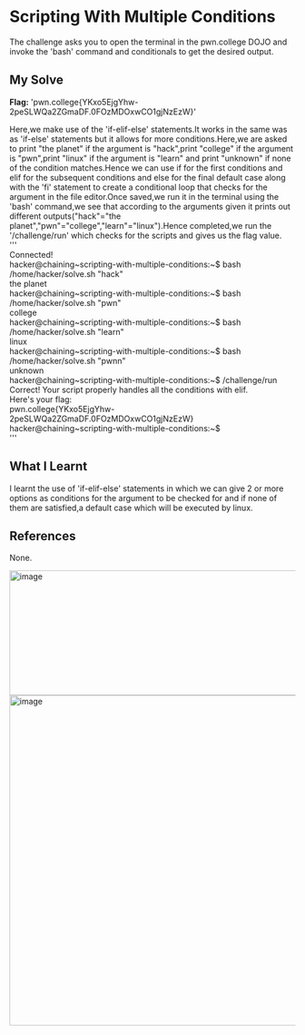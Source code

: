 # Scripting With Multiple Conditions
The challenge asks you to open the terminal in the pwn.college DOJO and invoke the 'bash' command and conditionals to get the desired output.     

## My Solve
**Flag:** 'pwn.college{YKxo5EjgYhw-2peSLWQa2ZGmaDF.0FOzMDOxwCO1gjNzEzW}'    

Here,we make use of the 'if-elif-else' statements.It works in the same was as 'if-else' statements but it allows for more conditions.Here,we are asked to print "the planet" if the argument is "hack",print "college" if the argument is "pwn",print "linux" if the argument is "learn" and print "unknown" if none of the condition matches.Hence we can use if for the first conditions and elif for the subsequent conditions and else for the final default case along with the 'fi' statement to create a conditional loop that checks for the argument in the file editor.Once saved,we run it in the terminal using the 'bash' command,we see that according to the arguments given it prints out different outputs("hack"="the planet","pwn"="college","learn"="linux").Hence completed,we run the '/challenge/run' which checks for the scripts and gives us the flag value.      
'''          
Connected!                                                                            
hacker@chaining~scripting-with-multiple-conditions:~$ bash /home/hacker/solve.sh "hack"      
the planet        
hacker@chaining~scripting-with-multiple-conditions:~$ bash /home/hacker/solve.sh "pwn"      
college      
hacker@chaining~scripting-with-multiple-conditions:~$ bash /home/hacker/solve.sh "learn"      
linux        
hacker@chaining~scripting-with-multiple-conditions:~$ bash /home/hacker/solve.sh "pwnn"      
unknown        
hacker@chaining~scripting-with-multiple-conditions:~$ /challenge/run      
Correct! Your script properly handles all the conditions with elif.        
Here's your flag:        
pwn.college{YKxo5EjgYhw-2peSLWQa2ZGmaDF.0FOzMDOxwCO1gjNzEzW}      
hacker@chaining~scripting-with-multiple-conditions:~$         
'''     

## What I Learnt
I learnt the use of 'if-elif-else' statements in which we can give 2 or more options as conditions for the argument to be checked for and if none of them are satisfied,a default case which will be executed by linux.      

## References
None.    


<img width="922" height="220" alt="image" src="https://github.com/user-attachments/assets/7ea48142-1f7d-445a-97f3-2c8a754bd5ba" />     



<img width="1073" height="582" alt="image" src="https://github.com/user-attachments/assets/0d8df8e8-8d5a-4445-afa6-2f5dd4332313" />
